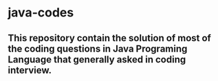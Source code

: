 # java-codes
## This repository contain the solution of most of the coding questions in Java Programing Language that generally asked in coding interview. 
